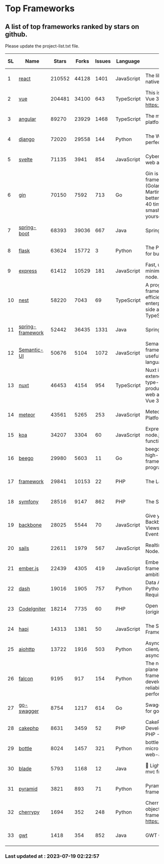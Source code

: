 # Top Frameworks
## A list of top frameworks ranked by stars on github.  
Please update the project-list.txt file.

| SL| Name  | Stars| Forks| Issues | Language | Description | Last Commit |
| --| ------| -----| ---- | ------ | -------- | ----------- | ----------- |
| 1 | [react](https://github.com/facebook/react) | 210552 | 44128 | 1401 | JavaScript | The library for web and native user interfaces | 2023-07-18 18:58:01 |
| 2 | [vue](https://github.com/vuejs/vue) | 204481 | 34100 | 643 | TypeScript | This is the repo for Vue 2. For Vue 3, go to https://github.com/vuejs/core | 2023-04-27 09:43:19 |
| 3 | [angular](https://github.com/angular/angular) | 89270 | 23929 | 1468 | TypeScript | The modern web developer’s platform | 2023-07-18 21:01:44 |
| 4 | [django](https://github.com/django/django) | 72020 | 29558 | 144 | Python | The Web framework for perfectionists with deadlines. | 2023-07-18 14:12:43 |
| 5 | [svelte](https://github.com/sveltejs/svelte) | 71135 | 3941 | 854 | JavaScript | Cybernetically enhanced web apps | 2023-07-18 16:21:19 |
| 6 | [gin](https://github.com/gin-gonic/gin) | 70150 | 7592 | 713 | Go | Gin is a HTTP web framework written in Go (Golang). It features a Martini-like API with much better performance -- up to 40 times faster. If you need smashing performance, get yourself some Gin. | 2023-06-05 01:52:39 |
| 7 | [spring-boot](https://github.com/spring-projects/spring-boot) | 68393 | 39036 | 667 | Java | Spring Boot | 2023-07-18 20:16:49 |
| 8 | [flask](https://github.com/pallets/flask) | 63624 | 15772 | 3 | Python | The Python micro framework for building web applications. | 2023-07-01 16:24:20 |
| 9 | [express](https://github.com/expressjs/express) | 61412 | 10529 | 181 | JavaScript | Fast, unopinionated, minimalist web framework for node. | 2023-05-16 01:53:48 |
| 10 | [nest](https://github.com/nestjs/nest) | 58220 | 7043 | 69 | TypeScript | A progressive Node.js framework for building efficient, scalable, and enterprise-grade server-side applications with TypeScript/JavaScript 🚀 | 2023-07-18 07:54:38 |
| 11 | [spring-framework](https://github.com/spring-projects/spring-framework) | 52442 | 36435 | 1331 | Java | Spring Framework | 2023-07-18 23:26:05 |
| 12 | [Semantic-UI](https://github.com/Semantic-Org/Semantic-UI) | 50676 | 5104 | 1072 | JavaScript | Semantic is a UI component framework based around useful principles from natural language. | 2023-01-11 17:05:32 |
| 13 | [nuxt](https://github.com/nuxt/nuxt) | 46453 | 4154 | 954 | TypeScript | Nuxt is an intuitive and extendable way to create type-safe, performant and production-grade full-stack web apps and websites with Vue 3. | 2023-07-18 15:21:53 |
| 14 | [meteor](https://github.com/meteor/meteor) | 43561 | 5265 | 253 | JavaScript | Meteor, the JavaScript App Platform | 2023-07-07 13:34:54 |
| 15 | [koa](https://github.com/koajs/koa) | 34207 | 3304 | 60 | JavaScript | Expressive middleware for node.js using ES2017 async functions | 2023-05-17 07:50:49 |
| 16 | [beego](https://github.com/beego/beego) | 29980 | 5603 | 11 | Go | beego is an open-source, high-performance web framework for the Go programming language. | 2023-07-14 07:00:02 |
| 17 | [framework](https://github.com/laravel/framework) | 29841 | 10153 | 22 | PHP | The Laravel Framework. | 2023-07-17 14:39:36 |
| 18 | [symfony](https://github.com/symfony/symfony) | 28516 | 9147 | 862 | PHP | The Symfony PHP framework | 2023-07-16 17:07:37 |
| 19 | [backbone](https://github.com/jashkenas/backbone) | 28025 | 5544 | 70 | JavaScript | Give your JS App some Backbone with Models, Views, Collections, and Events | 2023-07-18 15:48:17 |
| 20 | [sails](https://github.com/balderdashy/sails) | 22611 | 1979 | 567 | JavaScript | Realtime MVC Framework for Node.js | 2023-07-07 20:49:06 |
| 21 | [ember.js](https://github.com/emberjs/ember.js) | 22439 | 4305 | 419 | JavaScript | Ember.js - A JavaScript framework for creating ambitious web applications | 2023-07-17 21:29:39 |
| 22 | [dash](https://github.com/plotly/dash) | 19016 | 1905 | 757 | Python | Data Apps & Dashboards for Python. No JavaScript Required. | 2023-07-18 19:46:37 |
| 23 | [CodeIgniter](https://github.com/bcit-ci/CodeIgniter) | 18214 | 7735 | 60 | PHP | Open Source PHP Framework (originally from EllisLab) | 2023-04-07 17:57:13 |
| 24 | [hapi](https://github.com/hapijs/hapi) | 14313 | 1381 | 50 | JavaScript | The Simple, Secure Framework Developers Trust | 2023-04-24 22:09:20 |
| 25 | [aiohttp](https://github.com/aio-libs/aiohttp) | 13722 | 1916 | 503 | Python | Asynchronous HTTP client/server framework for asyncio and Python | 2023-07-18 20:54:36 |
| 26 | [falcon](https://github.com/falconry/falcon) | 9195 | 917 | 154 | Python | The no-magic web data plane API and microservices framework for Python developers, with a focus on reliability, correctness, and performance at scale. | 2023-07-18 11:41:57 |
| 27 | [go-swagger](https://github.com/go-swagger/go-swagger) | 8754 | 1217 | 614 | Go | Swagger 2.0 implementation for go | 2023-07-01 05:17:38 |
| 28 | [cakephp](https://github.com/cakephp/cakephp) | 8631 | 3459 | 52 | PHP | CakePHP: The Rapid Development Framework for PHP - Official Repository | 2023-07-08 07:51:28 |
| 29 | [bottle](https://github.com/bottlepy/bottle) | 8024 | 1457 | 321 | Python | bottle.py is a fast and simple micro-framework for python web-applications. | 2022-09-05 15:24:52 |
| 30 | [blade](https://github.com/lets-blade/blade) | 5793 | 1168 | 12 | Java | :rocket: Lightning fast and elegant mvc framework for Java8 | 2023-06-16 05:18:49 |
| 31 | [pyramid](https://github.com/Pylons/pyramid) | 3821 | 893 | 71 | Python | Pyramid - A Python web framework | 2023-05-11 06:49:29 |
| 32 | [cherrypy](https://github.com/cherrypy/cherrypy) | 1694 | 352 | 248 | Python | CherryPy is a pythonic, object-oriented HTTP framework.      https://cherrypy.dev | 2023-05-04 23:04:12 |
| 33 | [gwt](https://github.com/gwtproject/gwt) | 1418 | 354 | 852 | Java | GWT Open Source Project | 2023-07-03 13:48:40 |

### Last updated at : 2023-07-19 02:22:57
